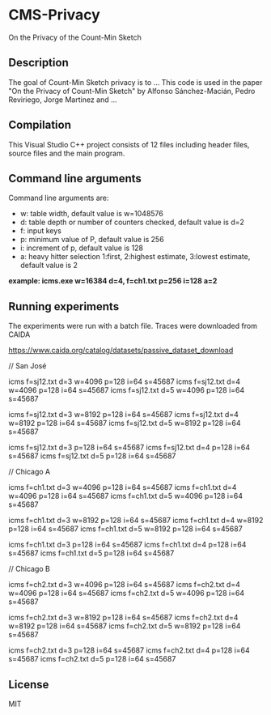 # CMS-Privacy
On the Privacy of the Count-Min Sketch

## Description
The goal of Count-Min Sketch privacy is to ... This code is used in the paper "On the Privacy of Count-Min Sketch" by Alfonso Sánchez-Macián, Pedro Reviriego, Jorge Martinez and ...

## Compilation
This Visual Studio C++ project consists of 12 files including header files, source files and the main program.

## Command line arguments
Command line arguments are:
- w: table width, default value is w=1048576
- d: table depth or number of counters checked, default value is d=2
- f: input keys
- p: minimum value of P, default value is 256
- i: increment of p, default value is 128
- a: heavy hitter selection 1:first, 2:highest estimate, 3:lowest estimate, default value is 2

**example: icms.exe w=16384 d=4, f=ch1.txt p=256 i=128 a=2**

## Running experiments

The experiments were run with a batch file. Traces were downloaded from CAIDA

https://www.caida.org/catalog/datasets/passive_dataset_download

// San José

icms f=sj12.txt d=3 w=4096 p=128 i=64 s=45687
icms f=sj12.txt d=4 w=4096 p=128 i=64 s=45687
icms f=sj12.txt d=5 w=4096 p=128 i=64 s=45687

icms f=sj12.txt d=3 w=8192 p=128 i=64 s=45687
icms f=sj12.txt d=4 w=8192 p=128 i=64 s=45687
icms f=sj12.txt d=5 w=8192 p=128 i=64 s=45687

icms f=sj12.txt d=3 p=128 i=64 s=45687
icms f=sj12.txt d=4 p=128 i=64 s=45687
icms f=sj12.txt d=5 p=128 i=64 s=45687

// Chicago A

icms f=ch1.txt d=3 w=4096 p=128 i=64 s=45687
icms f=ch1.txt d=4 w=4096 p=128 i=64 s=45687
icms f=ch1.txt d=5 w=4096 p=128 i=64 s=45687

icms f=ch1.txt d=3 w=8192 p=128 i=64 s=45687
icms f=ch1.txt d=4 w=8192 p=128 i=64 s=45687
icms f=ch1.txt d=5 w=8192 p=128 i=64 s=45687

icms f=ch1.txt d=3 p=128 i=64 s=45687
icms f=ch1.txt d=4 p=128 i=64 s=45687
icms f=ch1.txt d=5 p=128 i=64 s=45687

// Chicago B

icms f=ch2.txt d=3 w=4096 p=128 i=64 s=45687
icms f=ch2.txt d=4 w=4096 p=128 i=64 s=45687
icms f=ch2.txt d=5 w=4096 p=128 i=64 s=45687

icms f=ch2.txt d=3 w=8192 p=128 i=64 s=45687
icms f=ch2.txt d=4 w=8192 p=128 i=64 s=45687
icms f=ch2.txt d=5 w=8192 p=128 i=64 s=45687

icms f=ch2.txt d=3 p=128 i=64 s=45687
icms f=ch2.txt d=4 p=128 i=64 s=45687
icms f=ch2.txt d=5 p=128 i=64 s=45687


## License

MIT
